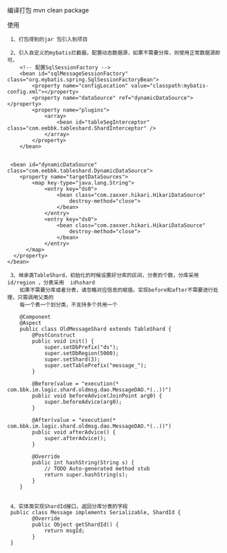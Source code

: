  编译打包
 mvn clean package

使用
    
     1、打包得到的jar 包引入到项目
     
     2、引入自定义的mybatis拦截器，配置动态数据源，如果不需要分库，则使用正常数据源即可。
        <!-- 配置SqlSessionFactory -->
		<bean id="sqlMessageSessionFactory" class="org.mybatis.spring.SqlSessionFactoryBean">
			<property name="configLocation" value="classpath:mybatis-config.xml"></property>
			<property name="dataSource" ref="dynamicDataSource"></property>
			<property name="plugins">
				<array>
					<bean id="tableSegInterceptor" class="com.eebbk.tableshard.ShardInterceptor" />
				</array>
			</property>
		</bean>


     <bean id="dynamicDataSource" class="com.eebbk.tableshard.DynamicDataSource">
		<property name="targetDataSources">
			<map key-type="java.lang.String">
				<entry key="ds0">
					<bean class="com.zaxxer.hikari.HikariDataSource"
						destroy-method="close">
					</bean>
				</entry>
                <entry key="ds0">
					<bean class="com.zaxxer.hikari.HikariDataSource"
						destroy-method="close">
					</bean>
				</entry>
          </map>
      </property>
    </bean>

     3、继承类TableShard，初始化的时候设置好分库的区间，分表的个数，分库采用id/region ，分表采用  id%shard
        如果不需要分库或者分表，请忽略对应信息的赋值。实现before和after不需要进行处理，只需调用父类的
        每一个表一个划分类，不支持多个共用一个

        @Component
		@Aspect
		public class OldMessageShard extends TableShard {
			@PostConstruct
			public void init() {
				super.setDbPrefix("ds");
				super.setDbRegion(5000);
				super.setShard(3);
				super.setTablePrefix("message_");
			}
		
			@Before(value = "execution(* com.bbk.im.logic.shard.oldmsg.dao.MessageDAO.*(..))")
			public void beforeAdvice(JoinPoint arg0) {
				super.beforeAdvice(arg0);
			}
		
			@After(value = "execution(* com.bbk.im.logic.shard.oldmsg.dao.MessageDAO.*(..))")
			public void afterAdvice() {
				super.afterAdvice();
			}
		
			@Override
			public int hashString(String s) {
				// TODO Auto-generated method stub
				return super.hashString(s);
			}
		}
 

     4、实体类实现ShardId接口，返回分库分表的字段
     public class Message implements Serializable, ShardId {
		 	@Override
			public Object getShardId() {
				return msgId;
			}
     }
          
